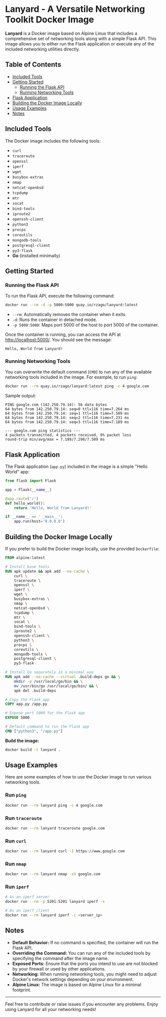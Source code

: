 # Lanyard - A Versatile Networking Toolkit Docker Image

**Lanyard** is a Docker image based on Alpine Linux that includes a comprehensive set of networking tools along with a simple Flask API. This image allows you to either run the Flask application or execute any of the included networking utilities directly.

## Table of Contents

- [Included Tools](#included-tools)
- [Getting Started](#getting-started)
  - [Running the Flask API](#running-the-flask-api)
  - [Running Networking Tools](#running-networking-tools)
- [Flask Application](#flask-application)
- [Building the Docker Image Locally](#building-the-docker-image-locally)
- [Usage Examples](#usage-examples)
- [Notes](#notes)

## Included Tools

The Docker image includes the following tools:

- `curl`
- `traceroute`
- `openssl`
- `iperf`
- `wget`
- `busybox-extras`
- `nmap`
- `netcat-openbsd`
- `tcpdump`
- `mtr`
- `socat`
- `bind-tools`
- `iproute2`
- `openssh-client`
- `python3`
- `procps`
- `coreutils`
- `mongodb-tools`
- `postgresql-client`
- `py3-flask`
- **Go** (installed minimally)

## Getting Started

### Running the Flask API

To run the Flask API, execute the following command:

```sh
docker run --rm -d -p 5000:5000 quay.io/rzago/lanyard:latest
```

- `--rm`: Automatically removes the container when it exits.
- `-d`: Runs the container in detached mode.
- `-p 5000:5000`: Maps port 5000 of the host to port 5000 of the container.

Once the container is running, you can access the API at [http://localhost:5000/](http://localhost:5000/). You should see the message:

```
Hello, World from Lanyard!
```

### Running Networking Tools

You can overwrite the default command (`CMD`) to run any of the available networking tools included in the image. For example, to run `ping`:

```sh
docker run --rm quay.io/rzago/lanyard:latest ping -c 4 google.com
```

Sample output:

```
PING google.com (142.250.79.14): 56 data bytes
64 bytes from 142.250.79.14: seq=0 ttl=116 time=7.264 ms
64 bytes from 142.250.79.14: seq=1 ttl=116 time=7.509 ms
64 bytes from 142.250.79.14: seq=2 ttl=116 time=7.231 ms
64 bytes from 142.250.79.14: seq=3 ttl=116 time=7.189 ms

--- google.com ping statistics ---
4 packets transmitted, 4 packets received, 0% packet loss
round-trip min/avg/max = 7.189/7.298/7.509 ms
```

## Flask Application

The Flask application (`app.py`) included in the image is a simple "Hello World" app:

```python
from flask import Flask

app = Flask(__name__)

@app.route('/')
def hello_world():
    return 'Hello, World from Lanyard!'

if __name__ == '__main__':
    app.run(host='0.0.0.0')
```

## Building the Docker Image Locally

If you prefer to build the Docker image locally, use the provided `Dockerfile`:

```dockerfile
FROM alpine:latest

# Install base tools
RUN apk update && apk add --no-cache \
    curl \
    traceroute \
    openssl \
    iperf \
    wget \
    busybox-extras \
    nmap \
    netcat-openbsd \
    tcpdump \
    mtr \
    socat \
    bind-tools \
    iproute2 \
    openssh-client \
    python3 \
    procps \
    coreutils \
    mongodb-tools \
    postgresql-client \
    py3-flask

# Install Go separately in a minimal way
RUN apk add --no-cache --virtual .build-deps go && \
    mkdir -p /usr/local/go/bin && \
    mv /usr/bin/go /usr/local/go/bin/ && \
    apk del .build-deps

# Copy the Flask app
COPY app.py /app.py

# Expose port 5000 for the Flask app
EXPOSE 5000

# Default command to run the Flask app
CMD ["python3", "/app.py"]
```

**Build the image:**

```sh
docker build -t lanyard .
```

## Usage Examples

Here are some examples of how to use the Docker image to run various networking tools.

### Run `ping`

```sh
docker run --rm lanyard ping -c 4 google.com
```

### Run `traceroute`

```sh
docker run --rm lanyard traceroute google.com
```

### Run `curl`

```sh
docker run --rm lanyard curl -I https://www.google.com
```

### Run `nmap`

```sh
docker run --rm lanyard nmap -sV google.com
```

### Run `iperf`

```sh
# As an iperf server
docker run --rm -p 5201:5201 lanyard iperf -s

# As an iperf client
docker run --rm lanyard iperf -c <server_ip>
```

## Notes

- **Default Behavior:** If no command is specified, the container will run the Flask API.
- **Overriding the Command:** You can run any of the included tools by specifying the command after the image name.
- **Exposed Ports:** Ensure that the ports you intend to use are not blocked by your firewall or used by other applications.
- **Networking:** When running networking tools, you might need to adjust Docker's network settings depending on your environment.
- **Alpine Linux:** The image is based on Alpine Linux for a minimal footprint.

---

Feel free to contribute or raise issues if you encounter any problems. Enjoy using Lanyard for all your networking needs!